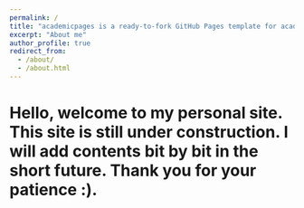 ```yaml
---
permalink: /
title: "academicpages is a ready-to-fork GitHub Pages template for academic personal websites"
excerpt: "About me"
author_profile: true
redirect_from: 
  - /about/
  - /about.html
---
```


Hello, welcome to my personal site. This site is still under construction. I will add contents bit by bit in the short future. Thank you for your patience :).
================================
